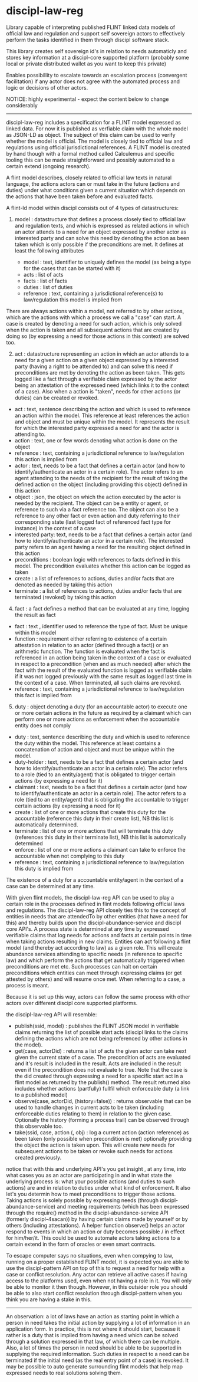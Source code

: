 # discipl-law-reg

Library capable of interpreting published FLINT linked data models of official law and regulation and support self sovereign actors to effectively perform the tasks identified in them through discipl software stack.

This library creates self sovereign id's in relation to needs automaticly and stores key information at a discipl-core supported platform (probably some local or private distributed wallet as you want to keep this private)

Enables possibillity to escalate towards an escalation process (convergent facilitation) if any actor does not agree with the automated process and logic or decisions of other actors.

NOTICE: highly experimental - expect the content below to change considerably

------------------------

discipl-law-reg includes a specification for a FLINT model expressed as linked data. For now it is published as verfiable claim with the whole model as JSON-LD as object. The subject of this claim can be used to verify whether the model is official. The model is closely tied to official law and regulations using official jurisdictional references. A FLINT model is created by hand though with a formal method called Calculemus and specific tooling this can be made straightforward and possibly automated to a certain extend (ongoing research).

A flint model describes, closely related to official law texts in natural language, the actions actors can or must take in the future (actions and duties) under what conditions given a current situation which depends on the actions that have been taken before and evaluated facts.

A flint-ld model within discipl consists out of 4 types of datastructures:

1) model : datastructure that defines a process closely tied to official law and regulation texts, and which is expressed as related actions in which an actor attends to a need for an object expressed by another actor as interested party and can solve this need by denoting the action as been taken which is only possible if the preconditions are met. It defines at least the following attributes

   - model : text, identifier to uniquely defines the model (as being a type for the cases that can be started with it)
   - acts : list of acts
   - facts : list of facts
   - duties : list of duties
   - reference : text, containing a jurisdictional reference(s) to law/regulation this model is implied from

There are always actions within a model, not referred to by other actions, which are the actions with which a process we call a "case" can start. A case is created by denoting a need for such action, which is only solved when the action is taken and all subsequent actions that are created by doing so (by expressing a need for those actions in this context) are solved too.

2) act : datastructure representing an action in which an actor attends to a need for a given action on a given object expressed by a interested party (having a right to be attended to) and can solve this need if preconditions are met by denoting the action as been taken. This gets logged like a fact through a verifiable claim expressed by the actor being an attestation of the expressed need (which links it to the context of a case). Also when a action is "taken", needs for other actions (or duties) can be created or revoked.

  - act : text, sentence describing the action and which is used to reference an action within the model. This reference at least references the action and object and must be unique within the model. It represents the result for which the interested party expressed a need for and the actor is attending to.
  - action : text, one or few words denoting what action is done on the object
  - reference : text, containing a jurisdictional reference to law/regulation this action is implied from
  - actor : text, needs to be a fact that defines a certain actor (and how to identify/authenticate an actor in a certain role). The actor refers to an agent attending to the needs of the recipient for the result of taking the defined action on the object (including providing this object) defined in this action
  - object : json, the object on which the action executed by the actor is needed by the recipient. The object can be a entity or agent, or reference to such via a fact reference too. The object can also be a reference to any other fact or even action and duty referring to their corresponding state (last logged fact of referenced fact type for instance) in the context of a case
  - interested party: text, needs to be a fact that defines a certain actor (and how to identify/authenticate an actor in a certain role). The interested party refers to an agent having a need for the resulting object defined in this action
  - preconditions : boolean logic with references to facts defined in this model. The precondition evaluates whether this action can be logged as taken
  - create : a list of references to actions, duties and/or facts that are denoted as needed by taking this action
  - terminate : a list of references to actions, duties and/or facts that are terminated (revoked) by taking this action

4) fact : a fact defines a method that can be evaluated at any time, logging the result as fact

  - fact : text , identifier used to reference the type of fact. Must be unique within this model
  - function : requirement either referring to existence of a certain attestation in relation to an actor (defined through a fact)) or an arithmetic function. The function is evaluated when the fact is referenced in an action being taken in the context of a case or evaluated in respect to a precondition (when and as much needed) after which the fact with the result of the evaluated function is logged as verifiable claim if it was not logged previously with the same result as logged last time in the context of a case. When terminated, all such claims are revoked.
  - reference : text, containing a jurisdictional reference to law/regulation this fact is implied from

5) duty : object denoting a duty (for an accountable actor) to execute one or more certain actions in the future as required by a claimant which can perform one or more actions as enforcement when the accountable entity does not comply

  - duty : text, sentence describing the duty and which is used to reference the duty within the model. This reference at least contains a concatenation of action and object and must be unique within the model.
  - duty-holder : text, needs to be a fact that defines a certain actor (and how to identify/authenticate an actor in a certain role). The actor refers to a role (tied to an entity/agent) that is obligated to trigger certain actions (by expressing a need for it)
  - claimant : text, needs to be a fact that defines a certain actor (and how to identify/authenticate an actor in a certain role). The actor refers to a role (tied to an entity/agent) that is obligating the accountable to trigger certain actions (by expressing a need for it)
  - create : list of one or more actions that create this duty for the accountable (reference this duty in their create list), NB this list is automatically determined.
  - terminate : list of one or more actions that will terminate this duty (references this duty in their terminate list), NB this list is automatically determined
  - enforce : list of one or more actions a claimant can take to enforce the accountable when not complying to this duty
  - reference : text, containing a jurisdictional reference to law/regulation this duty is implied from

The existence of a duty for a accountable entity/agent in the context of a case can be determined at any time.

With given flint models, the discipl-law-reg API can be used to play a certain role in the processes defined in flint models following official laws and regulations. The discipl-law-reg API closely ties this to the concept of entities in needs that are attendedTo by other entities (that have a need for this) and thereby builds upon the discipl-abundance-service and discipl core API's. A process state is determined at any time by expressed verifiable claims that log needs for actions and facts at certain points in time when taking actions resulting in new claims. Entities can act following a flint model (and thereby act according to law) as a given role. This will create abundance services attending to specific needs (in reference to specific law) and which perform the actions that get automatically triggered when preconditions are met etc. Such processes can halt on certain preconditions which entities can meet through expressing claims (or get attested by others) and will resume once met. When referring to a case, a process is meant.

Because it is set up this way, actors can follow the same process with other actors over different discipl core supported platforms.

the discipl-law-reg API will resemble:

- publish(ssid, model) : publishes the FLINT JSON model in verifiable claims returning the list of possible start acts (discipl links to the claims defining the actions which are not being referenced by other actions in the model).
- get(case, actorDid) : returns a list of acts the given actor can take next given the current state of a case. The precondition of acts are evaluated and it's result is included in the result. Acts are included in the result even if the precondition does not evaluate to true. Note that the case is the did created through expressing a need for a specific start act in a flint model as returned by the publish() method. The result returned also includes whether actions (partfully) fullfil which enforceable duty (a link to a published model)
- observe(case, actorDid, (history=false)) : returns observable that can be used to handle changes in current acts to be taken (including enforceable duties relating to them) in relation to the given case. Optionally the history (forming a process trail) can be observed through this observable too.
- take(ssid, case, action (, obj) : log a current action (action reference) as been taken (only possible when precondition is met) optionally providing the object the action is taken upon. This will create new needs for subsequent actions to be taken or revoke such needs for actions created previously.

notice that with this and underlying API's you get insight , at any time, into what cases you as an actor are participating in and in what state the underlying process is: what your possible actions (and duties to such actions) are and in relation to duties under what kind of enforcement. It also let's you determin how to meet preconditions to trigger those actions. Taking actions is solely possible by expressing needs (through discipl-abundance-service) and meeting requirements (which has been expressed through the require() method in the discipl-abundance-service API (formerly discipl-4sacan)) by having certain claims made by yourself or by others (including attestations). A helper function observe() helps an actor respond to events in which an action or duty becomes possible / in effect for him/her/it. This could be used to automate actors taking actions to a certain extend in the form of oracles or even smart contracts.

To escape computer says no situations, even when compying to law, running on a proper established FLINT model, it is expected you are able to use the discipl-pattern API on top of this to request a need for help with a case or conflict resolution.
Any actor can retrieve all active cases if having access to the platforms used, even when not having a role in it. You will only be able to monitor it then though. However, in this outsider role you should be able to also start conflict resolution through discipl-pattern when you think you are having a stake in this.

------------------------------------

An observation: a lot of laws have an action as starting point in which a person in need takes the initial action by supplying a lot of information in an application form. In practice, this is not where it should start, because it rather is a duty that is implied from having a need which can be solved through a solution expressed in that law, of which there can be multiple. Also, a lot of times the person in need should be able to be supported in supplying the required information. Such duties in respect to a need can be terminated if the initial need (as the real entry point of a case) is revoked. It may be possible to auto generate surrounding flint models that help map expressed needs to real solutions solving them.
